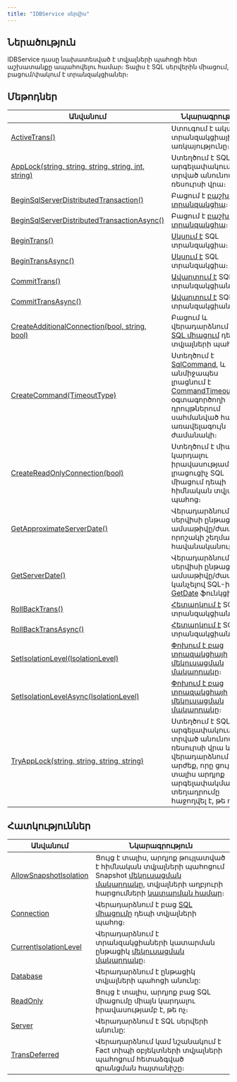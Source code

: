 ```yaml
---
title: "IDBService սերվիս"
---
```


## Ներածություն

IDBService դասը նախատեսված է տվյալների պահոցի հետ աշխատանքը ապահովելու համար։
Տալիս է SQL սերվերին միացում, բացում/փակում է տրանզակցիաներ։

## Մեթոդներ

| Անվանում | Նկարագրություն |
|----------|----------------|
| [ActiveTrans()](IDBService/ActiveTrans.md) | Ստուգում է ակտիվ տրանզակցիայի առկայությունը։ |
| [AppLock(string, string, string, string, int, string)](IDBService/AppLock.md) | Ստեղծում է SQL արգելափակում (lock) տրված անունով ռեսուրսի վրա։ |
| [BeginSqlServerDistributedTransaction()](IDBService/BeginSqlServerDistributedTransaction.md) | Բացում է [բաշխված տրանզակցիա](https://learn.microsoft.com/en-us/sql/t-sql/language-elements/begin-distributed-transaction-transact-sql)։ |
| [BeginSqlServerDistributedTransactionAsync()](IDBService/BeginSqlServerDistributedTransactionAsync.md) | Բացում է [բաշխված տրանզակցիա](https://learn.microsoft.com/en-us/sql/t-sql/language-elements/begin-distributed-transaction-transact-sql)։ |
| [BeginTrans()](IDBService/BeginTrans.md) | [Սկսում է](https://learn.microsoft.com/en-us/sql/t-sql/language-elements/begin-transaction-transact-sql) SQL տրանզակցիա։ |
| [BeginTransAsync()](IDBService/BeginTransAsync.md) | [Սկսում է](https://learn.microsoft.com/en-us/sql/t-sql/language-elements/begin-transaction-transact-sql) SQL տրանզակցիա։ |
| [CommitTrans()](IDBService/CommitTrans.md) | [Ավարտում է](https://learn.microsoft.com/en-us/sql/t-sql/language-elements/commit-transaction-transact-sql) SQL տրանզակցիան։ |
| [CommitTransAsync()](IDBService/CommitTransAsync.md) | [Ավարտում է](https://learn.microsoft.com/en-us/sql/t-sql/language-elements/commit-transaction-transact-sql) SQL տրանզակցիան։ |
| [CreateAdditionalConnection(bool, string, bool)](IDBService/CreateAdditionalConnection.md) | Բացում և վերադարձնում է նոր [SQL միացում](https://learn.microsoft.com/en-us/dotnet/api/microsoft.data.sqlclient.sqlconnection) դեպի տվյալների պահոց։ |
| [CreateCommand(TimeoutType)](IDBService/CreateCommand.md) | Ստեղծում է [SqlCommand](https://learn.microsoft.com/en-us/dotnet/api/microsoft.data.sqlclient.sqlcommand), և անմիջապես լրացնում է [CommandTimeout](https://learn.microsoft.com/en-us/dotnet/api/microsoft.data.sqlclient.sqlcommand.commandtimeout) ըստ օգտագործողի դրույթներում սահմանված հացման առավելագույն ժամանակի։ |
| [CreateReadOnlyConnection(bool)](IDBService/CreateReadOnlyConnection.md) | Ստեղծում է միայն կարդալու իրավասությամբ լրացուցիչ SQL միացում դեպի հիմնական տվյալների պահոց։ |
| [GetApproximateServerDate()](IDBService/GetApproximateServerDate.md) | Վերադարձնում է SQL սերվիսի ընթացիկ ամսաթիվը/ժամը որոշակի շեղման հավանականությամբ։ |
| [GetServerDate()](IDBService/GetServerDate.md) | Վերադարձնում է SQL սերվիսի ընթացիկ ամսաթիվը/ժամը կանչելով SQL-ի [GetDate](https://learn.microsoft.com/en-us/sql/t-sql/functions/getdate-transact-sql) ֆունկցիան։ |
| [RollBackTrans()](IDBService/RollBackTrans.md) | [Հետարկում է](https://learn.microsoft.com/en-us/sql/t-sql/language-elements/rollback-transaction-transact-sql) SQL տրանզակցիան։ |
| [RollBackTransAsync()](IDBService/RollBackTransAsync.md) | [Հետարկում է](https://learn.microsoft.com/en-us/sql/t-sql/language-elements/rollback-transaction-transact-sql) SQL տրանզակցիան։ |
| [SetIsolationLevel(IsolationLevel)](IDBService/SetIsolationLevel.md) | [Փոխում է բաց տրազակցիայի մեկուսացման մակարդակը](https://learn.microsoft.com/en-us/sql/t-sql/statements/set-transaction-isolation-level-transact-sql)։ |
| [SetIsolationLevelAsync(IsolationLevel)](IDBService/SetIsolationLevelAsync.md) | [Փոխում է բաց տրազակցիայի մեկուսացման մակարդակը](https://learn.microsoft.com/en-us/sql/t-sql/statements/set-transaction-isolation-level-transact-sql)։ |
| [TryAppLock(string, string, string, string)](IDBService/TryAppLock.md) | Ստեղծում է SQL արգելափակում (lock) տրված անունով ռեսուրսի վրա և վերադարձնում է արժեք, որը ցույց է տալիս արդյոք արգելափակման տեղադրումը հաջողվել է, թե ոչ։ |

## Հատկություններ

| Անվանում | Նկարագրություն |
|----------|----------------|
| [AllowSnapshotIsolation](IDBService/AllowSnapshotIsolation.md) | Ցույց է տալիս, արդյոք թույլատված է հիմնական տվյալների պահոցում Snapshot [մեկուսացման մակարդակը](https://learn.microsoft.com/en-us/sql/t-sql/statements/set-transaction-isolation-level-transact-sql), տվյալների աղբյուրի հարցումների [կատարման համար](IDBService/AllowSnapshotIsolation.md)։ |   
| [Connection](IDBService/Connection.md) | Վերադարձնում է բաց [SQL միացումը](https://learn.microsoft.com/en-us/dotnet/api/microsoft.data.sqlclient.sqlconnection) դեպի տվյալների պահոց։ |
| [CurrentIsolationLevel](IDBService/CurrentIsolationLevel.md) | Վերադարձնում է տրանզակցիաների կատարման ընթացիկ [մեկուսացման մակարդակը](https://learn.microsoft.com/en-us/dotnet/api/system.data.isolationlevel)։ |
| [Database](IDBService/Database.md) | Վերադարձնում է ընթացիկ տվյալների պահոցի անունը: |
| [ReadOnly](IDBService/ReadOnly.md) | Ցույց է տալիս, արդյոք բաց SQL միացումը միայն կարդալու իրավասությամբ է, թե ոչ։ |
| [Server](IDBService/Server.md) | Վերադարձնում է SQL սերվերի անունը: |
| [TransDeferred](IDBService/TransDeferred.md) | Վերադարձնում կամ նշանակում է Fact տիպի օբյեկտների տվյալների պահոցում հետաձգված գրանցման հայտանիշը։ |